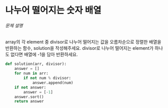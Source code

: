 # 나누어 떨어지는 숫자 배열

###### 문제 설명

array의 각 element 중 divisor로 나누어 떨어지는 값을 오름차순으로 정렬한 배열을 반환하는 함수, solution을 작성해주세요.
divisor로 나누어 떨어지는 element가 하나도 없다면 배열에 -1을 담아 반환하세요.



```python
def solution(arr, divisor):
    answer = []
    for num in arr:
        if not num % divisor:
            answer.append(num)
    if not answer:
        answer = [-1]
    answer.sort()
    return answer
```

